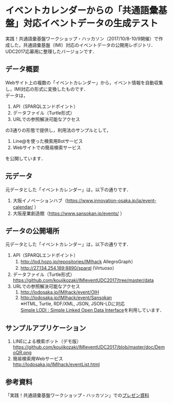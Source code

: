 # イベントカレンダーからの「共通語彙基盤」対応イベントデータの生成テスト 
実践！共通語彙基盤ワークショップ・ハッカソン（2017/10/8-10/9開催）で作成した，共通語彙基盤（IMI）対応のイベントデータの公開用レポジトリ．  
UDC2017応募用に整理したバージョンです．

## データ概要
Webサイト上の複数の「イベントカレンダー」から，イベント情報を自動収集し，IMI対応の形式に変換したものです．  
データは，
1. API（SPARQLエンドポイント）
1. データファイル（Turtle形式）
1. URLでの参照解決可能なアクセス

の3通りの形態で提供し，利用法のサンプルとして，
1. Line@を使った検索用Botサービス
1. Webサイトでの簡易検索サービス

を公開しています．

## 元データ
元データとした「イベントカレンダー」は，以下の通りです．
1. 大阪イノベーションハブ（https://www.innovation-osaka.jp/ja/event-calendar/ ）
1. 大阪産業創造館（https://www.sansokan.jp/events/ ）

## データの公開場所
元データとした「イベントカレンダー」は，以下の通りです．
1. API（SPARQLエンドポイント）　
	1. http://lod.hozo.jp/repositories/IMIhack AllegroGraph）
	1. http://27.134.254.189:8890/sparql (Virtuoso）
1. データファイル（Turtle形式） https://github.com/koujikozaki/IMIeventUDC2017/tree/master/data
1. URLでの参照解決可能なアクセス
	1. http://lodosaka.jp/IMIhack/event/OIH
	1. http://lodosaka.jp/IMIhack/event/Sansokan   
	※HTML, Turtle, RDF/XML, JSON, JSON-LDに対応   
	[Simple LODI : Simple Linked Open Data Interface](https://github.com/uedayou/simplelodi)を利用しています．  

## サンプルアプリケーション
1. LINEによる検索ボット（デモ版）   
https://github.com/koujikozaki/IMIeventUDC2017/blob/master/doc/DemoQR.png  
1. 簡易検索用Webサービス  
http://lodosaka.jp/IMIhack/eventList.html  

## 参考資料  
「実践！共通語彙基盤ワークショップ・ハッカソン」での[プレゼン資料](https://github.com/koujikozaki/IMIeventUDC2017/blob/master/doc/IMIhackDoc.pdf)


 
